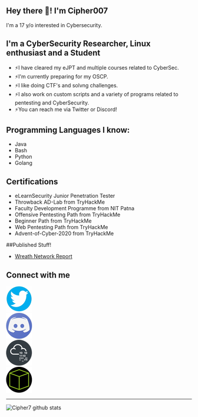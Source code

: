## Hey there 👋! I'm Cipher007
I'm a 17 y/o interested in Cybersecurity.

## I'm a CyberSecurity Researcher, Linux enthusiast and a Student

* ⚡I have cleared my eJPT and multiple courses related to CyberSec.
* ⚡I'm currently preparing for my OSCP.
* ⚡I like doing CTF's and solvng challenges.
* ⚡I also work on custom scripts and a variety of programs related to pentesting and CyberSecurity.
* ⚡You can reach me via Twitter or Discord!

## Programming Languages I know:

* Java
* Bash
* Python
* Golang

## Certifications 

* eLearnSecurity Junior Penetration Tester
* Throwback AD-Lab from TryHackMe
* Faculty Development Programme from NIT Patna
* Offensive Pentesting Path from TryHackMe
* Beginner Path from TryHackMe
* Web Pentesting Path from TryHackMe
* Advent-of-Cyber-2020 from TryHackMe

##Published Stuff!

* [Wreath Network Report](https://drive.google.com/file/d/17_V8oOHD1WEFaSlDdO0M6rbQHQ0T84n7/view)

## Connect with me

[![Twitter](assets/twitter-logo.png)][Twitter]  
[![Discord](assets/discord-logo.png)][Discord]  
[![TryHackMe](assets/thm-logo.png)][TryHackMe]  
[![HackTheBox](assets/htb-logo.png)][HackTheBox]  

---

![Cipher7 github stats](https://github-readme-stats.vercel.app/api?username=cipher7&show_icons=true&theme=algolia)


[Twitter]: https://twitter.com/xCipher007
[Discord]: https://discordapp.com/users/706779776349765722
[TryHackMe]: https://tryhackme.com/p/Cipher007
[HackTheBox]: https://app.hackthebox.eu/profile/306748
